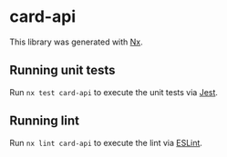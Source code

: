 # card-api

This library was generated with [Nx](https://nx.dev).

## Running unit tests

Run `nx test card-api` to execute the unit tests via [Jest](https://jestjs.io).

## Running lint

Run `nx lint card-api` to execute the lint via [ESLint](https://eslint.org/).
